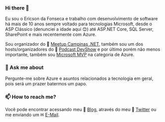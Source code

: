### Hi there 👋

Eu sou o Ericson da Fonseca e trabalho com desenvolvimento de software há mais de 10 anos sempre voltado para tecnologias Microsoft, desde o ASP Clássico (denunciei a idade aqui 😊) até ASP.NET Core, SQL Server, SharePoint e mais recentemente com Azure.

Sou organizador do 👥 [Meetup Campinas .NET](https://www.meetup.com/pt-BR/campinasdotnet), também sou um dos hosts/organizadores do 🎤 [Podcast DevShow](https://devshow.com.br/) e por último porém não menos importante, também sou [Microsoft MVP](https://mvp.microsoft.com/en-us/PublicProfile/5003165) na categoria de Azure.

### 💬 Ask me about

Pergunte-me sobre Azure e asuntos relacionados a tecnologia em geral, pois será um prazer batermos um papo.

### 📫 How to reach me?

Você pode encontrar acessando meu 📝 [Blog](https://ericsonf.com.br), através do meu 🐤 [Twitter](https://twitter.com/_ericsonf) ou me enviando um ✉ [E-Mail](mailto:ericson@ericsonf.com.br).

<!--
**ericsonf/ericsonf** is a ✨ _special_ ✨ repository because its `README.md` (this file) appears on your GitHub profile.

Here are some ideas to get you started:

- 🔭 I’m currently working on ...
- 🌱 I’m currently learning ...
- 👯 I’m looking to collaborate on ...
- 🤔 I’m looking for help with ...
- 💬 Ask me about ...
- 📫 How to reach me: ...
- 😄 Pronouns: ...
- ⚡ Fun fact: ...
-->
